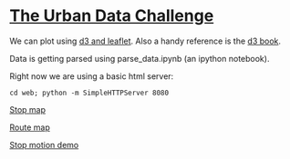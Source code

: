 [The Urban Data Challenge](https://github.com/swissnexSF/Urban-Data-Challenge)
============================================================

We can plot using [d3 and leaflet](http://bost.ocks.org/mike/leaflet/). 
Also a handy reference is the [d3 book](https://github.com/alignedleft/d3-book).

Data is getting parsed using parse_data.ipynb (an ipython notebook).

Right now we are using a basic html server:

    cd web; python -m SimpleHTTPServer 8080
    
[Stop map](http://localhost:8080/stop_map.html)

[Route map](http://localhost:8080/route_map.html)

[Stop motion demo](http://localhost:8080/stop_motion.html)